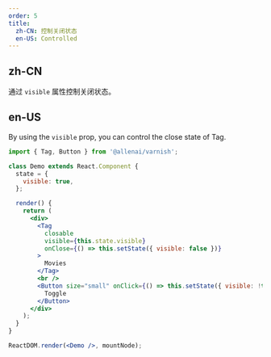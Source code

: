 ```yaml
---
order: 5
title:
  zh-CN: 控制关闭状态
  en-US: Controlled
---
```


## zh-CN

通过 `visible` 属性控制关闭状态。

## en-US

By using the `visible` prop, you can control the close state of Tag.

```jsx
import { Tag, Button } from '@allenai/varnish';

class Demo extends React.Component {
  state = {
    visible: true,
  };

  render() {
    return (
      <div>
        <Tag
          closable
          visible={this.state.visible}
          onClose={() => this.setState({ visible: false })}
        >
          Movies
        </Tag>
        <br />
        <Button size="small" onClick={() => this.setState({ visible: !this.state.visible })}>
          Toggle
        </Button>
      </div>
    );
  }
}

ReactDOM.render(<Demo />, mountNode);
```
